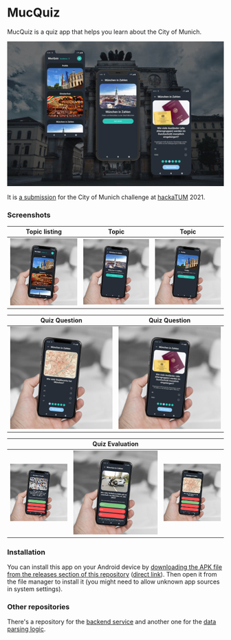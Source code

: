 # MucQuiz
MucQuiz is a quiz app that helps you learn about the City of Munich.

![](.github/screenshots/banner.jpg)

It is [a submission](https://devpost.com/software/datenteam) for the City of Munich challenge at [hackaTUM](https://hack.tum.de/) 2021.

### Screenshots


|                           Topic listing                           |                          Topic                           |                           Topic                           |
| :---------------------------------------------------------------: | :------------------------------------------------------: | :-------------------------------------------------------: |
| ![Topic listing](.github/screenshots/topic-overview.jpg) | ![Topic](.github/screenshots/topic-details.jpg) | ![Topic](.github/screenshots/topic-details2.jpg) |


|                          Quiz Question                           |                           Quiz Question                           |
| :--------------------------------------------------------------: | :---------------------------------------------------------------: |
| ![Quiz question](.github/screenshots/quiz-question.jpg) | ![Quiz question](.github/screenshots/quiz-question2.jpg) |


|                                                                      |                            Quiz Evaluation                            |                                                                       |
| :------------------------------------------------------------------: | :-------------------------------------------------------------------: | :-------------------------------------------------------------------: |
| ![Quiz evaluation](.github/screenshots/quiz-evaluation.jpg) | ![Quiz evaluation](.github/screenshots/quiz-evaluation2.jpg) | ![Quiz evaluation](.github/screenshots/quiz-evaluation3.jpg) |



### Installation
You can install this app on your Android device by [downloading the APK file from the releases section of this repository](https://github.com/nerotyc/mucquiz-app/releases/latest) ([direct link](https://github.com/nerotyc/mucquiz-app/releases/latest/download/app-release.apk)). Then open it from the file manager to install it (you might need to allow unknown app sources in system settings).


### Other repositories
There's a repository for the [backend service](https://github.com/nerotyc/mucquiz_backend) and another one for the [data parsing logic](https://github.com/nerotyc/mucquiz_data_parsing).
